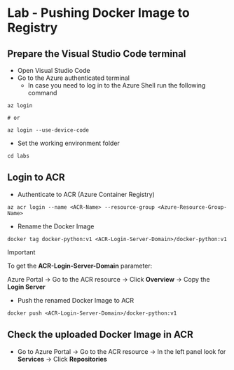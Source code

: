 # Lab - Pushing Docker Image to Registry

## Prepare the Visual Studio Code terminal

* Open Visual Studio Code
* Go to the Azure authenticated terminal
  * In case you need to log in to the Azure Shell run the following command

```shell
az login

# or

az login --use-device-code
```

* Set the working environment folder

```shell
cd labs
```

## Login to ACR

* Authenticate to ACR (Azure Container Registry)

```shell
az acr login --name <ACR-Name> --resource-group <Azure-Resource-Group-Name>
```

* Rename the Docker Image

```shell
docker tag docker-python:v1 <ACR-Login-Server-Domain>/docker-python:v1
```

> [!IMPORTANT]
> To get the **ACR-Login-Server-Domain** parameter:
>
> Azure Portal -> Go to the ACR resource -> Click **Overview** -> Copy the **Login Server**

* Push the renamed Docker Image to ACR

```shell
docker push <ACR-Login-Server-Domain>/docker-python:v1
```

## Check the uploaded Docker Image in ACR

* Go to Azure Portal -> Go to the ACR resource -> In the left panel look for **Services** -> Click **Repositories**
